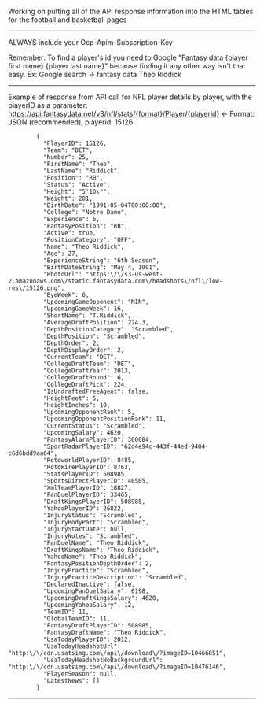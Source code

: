 Working on putting all of the API response information into the HTML tables for the football and basketball pages

---
ALWAYS include your Ocp-Apim-Subscription-Key

Remember: To find a player's id you need to Google "Fantasy data {player first name} {player last name}" because finding it any other way isn't that easy.
Ex: Google search -> fantasy data Theo Riddick

---
Example of response from API call for NFL player details by player, with the playerID as a parameter:
https://api.fantasydata.net/v3/nfl/stats/{format}/Player/{playerid} <- Format: JSON (recommended), playerid: 15126

```
		{
		  "PlayerID": 15126,
		  "Team": "DET",
		  "Number": 25,
		  "FirstName": "Theo",
		  "LastName": "Riddick",
		  "Position": "RB",
		  "Status": "Active",
		  "Height": "5'10\"",
		  "Weight": 201,
		  "BirthDate": "1991-05-04T00:00:00",
		  "College": "Notre Dame",
		  "Experience": 6,
		  "FantasyPosition": "RB",
		  "Active": true,
		  "PositionCategory": "OFF",
		  "Name": "Theo Riddick",
		  "Age": 27,
		  "ExperienceString": "6th Season",
		  "BirthDateString": "May 4, 1991",
		  "PhotoUrl": "https:\/\/s3-us-west-2.amazonaws.com\/static.fantasydata.com\/headshots\/nfl\/low-res\/15126.png",
		  "ByeWeek": 6,
		  "UpcomingGameOpponent": "MIN",
		  "UpcomingGameWeek": 16,
		  "ShortName": "T.Riddick",
		  "AverageDraftPosition": 224.3,
		  "DepthPositionCategory": "Scrambled",
		  "DepthPosition": "Scrambled",
		  "DepthOrder": 2,
		  "DepthDisplayOrder": 2,
		  "CurrentTeam": "DET",
		  "CollegeDraftTeam": "DET",
		  "CollegeDraftYear": 2013,
		  "CollegeDraftRound": 6,
		  "CollegeDraftPick": 224,
		  "IsUndraftedFreeAgent": false,
		  "HeightFeet": 5,
		  "HeightInches": 10,
		  "UpcomingOpponentRank": 5,
		  "UpcomingOpponentPositionRank": 11,
		  "CurrentStatus": "Scrambled",
		  "UpcomingSalary": 4620,
		  "FantasyAlarmPlayerID": 300084,
		  "SportRadarPlayerID": "62d4e94c-443f-44ed-9404-c6d6bdd9aa64",
		  "RotoworldPlayerID": 8485,
		  "RotoWirePlayerID": 8763,
		  "StatsPlayerID": 508985,
		  "SportsDirectPlayerID": 40505,
		  "XmlTeamPlayerID": 18827,
		  "FanDuelPlayerID": 33465,
		  "DraftKingsPlayerID": 508985,
		  "YahooPlayerID": 26822,
		  "InjuryStatus": "Scrambled",
		  "InjuryBodyPart": "Scrambled",
		  "InjuryStartDate": null,
		  "InjuryNotes": "Scrambled",
		  "FanDuelName": "Theo Riddick",
		  "DraftKingsName": "Theo Riddick",
		  "YahooName": "Theo Riddick",
		  "FantasyPositionDepthOrder": 2,
		  "InjuryPractice": "Scrambled",
		  "InjuryPracticeDescription": "Scrambled",
		  "DeclaredInactive": false,
		  "UpcomingFanDuelSalary": 6198,
		  "UpcomingDraftKingsSalary": 4620,
		  "UpcomingYahooSalary": 12,
		  "TeamID": 11,
		  "GlobalTeamID": 11,
		  "FantasyDraftPlayerID": 508985,
		  "FantasyDraftName": "Theo Riddick",
		  "UsaTodayPlayerID": 2012,
		  "UsaTodayHeadshotUrl": "http:\/\/cdn.usatsimg.com\/api\/download\/?imageID=10466851",
		  "UsaTodayHeadshotNoBackgroundUrl": "http:\/\/cdn.usatsimg.com\/api\/download\/?imageID=10476146",
		  "PlayerSeason": null,
		  "LatestNews": []
		}
```

---
